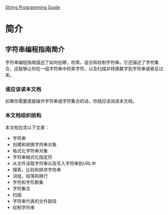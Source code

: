 [String Programming Guide](https://developer.apple.com/library/archive/documentation/Cocoa/Conceptual/Strings/introStrings.html#//apple_ref/doc/uid/10000035i)  

# 简介

## 字符串编程指南简介

字符串编程指南描述了如何创建，检索，组合和绘制字符串。它还描述了字符集合，这能够让你在一组字符串中检索字符，以及扫描并转换数字到字符串或者反过来。  

### 谁应该读本文档

如果你需要直接操作字符串或字符集合的话，你就应该阅读本文档。

### 本文档组织结构

本文档包含以下文章：  

* 字符串
* 创建和转换字符串对象
* 格式化字符串对象
* 字符串格式化指定符
* 从文件读取字符串以及写入字符串到URL中
* 搜索，比较和排序字符串
* 词组，段落和换行
* 字符和字形群集
* 字符集合
* 扫描
* 字符串代表的文件路径
* 绘制字符串
